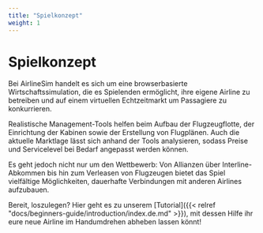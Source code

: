 ```yaml
---
title: "Spielkonzept"
weight: 1
---
```


# Spielkonzept

Bei AirlineSim handelt es sich um eine browserbasierte Wirtschaftssimulation, die es Spielenden ermöglicht, ihre eigene Airline zu betreiben und auf einem virtuellen Echtzeitmarkt um Passagiere zu konkurrieren.

Realistische Management-Tools helfen beim Aufbau der Flugzeugflotte, der Einrichtung der Kabinen sowie der Erstellung von Flugplänen. Auch die aktuelle Marktlage lässt sich anhand der Tools analysieren, sodass Preise und Servicelevel bei Bedarf angepasst werden können.

Es geht jedoch nicht nur um den Wettbewerb: Von Allianzen über Interline-Abkommen bis hin zum Verleasen von Flugzeugen bietet das Spiel vielfältige Möglichkeiten, dauerhafte Verbindungen mit anderen Airlines aufzubauen.

Bereit, loszulegen? Hier geht es zu unserem [Tutorial]({{< relref "docs/beginners-guide/introduction/index.de.md" >}}), mit dessen Hilfe ihr eure neue Airline im Handumdrehen abheben lassen könnt!
